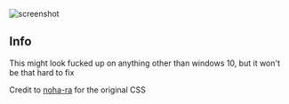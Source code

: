 ![screenshot](https://raw.githubusercontent.com/commit-sudoku/firefox-css/master/preview.png)

 Info
-----------

This might look fucked up on anything other than windows 10, but it won't be that hard to fix

Credit to [noha-ra](http://noha-ra.deviantart.com/art/Melbourne-Firefox-CSS-FF-29-and-above-473887761?q=gallery%3Anoha-ra%2F49274773&qo=2) for the original CSS


